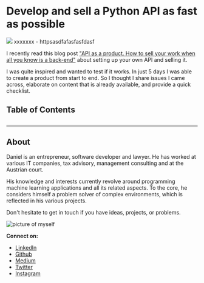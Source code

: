 # Develop and sell a Python API as fast as possible

[<img src="XXXXXXXX">](
httpsasdfafasfasfdasf)
xxxxxxx - httpsasdfafasfasfdasf

I recently read this blog post ["API as a product. How to sell your work when all you know is a back-end"](https://towardsdatascience.com/api-as-a-product-how-to-sell-your-work-when-all-you-know-is-a-back-end-bd78b1449119) about setting up your own API and selling it.

I was quite inspired and wanted to test if it works. In just 5 days I was able to create a product from start to end. So I thought I share issues I came across, elaborate on content that is already available, and provide a quick checklist.



## Table of Contents

##


---

## About

Daniel is an entrepreneur, software developer and lawyer. He has worked at various IT companies, tax advisory, management consulting and at the Austrian court.

His knowledge and interests currently revolve around programming machine learning applications and all its related aspects. To the core, he considers himself a problem solver of complex environments, which is reflected in his various projects.

Don't hesitate to get in touch if you have ideas, projects, or problems.

![picture of myself](https://avatars2.githubusercontent.com/u/22077628?s=460&v=4)

**Connect on:**
- [LinkedIn](https://www.linkedin.com/in/createdd)
- [Github](https://github.com/Createdd)
- [Medium](https://medium.com/@createdd)
- [Twitter](https://twitter.com/_createdd)
- [Instagram](https://www.instagram.com/create.dd/)


<!-- Written by Daniel Deutsch -->